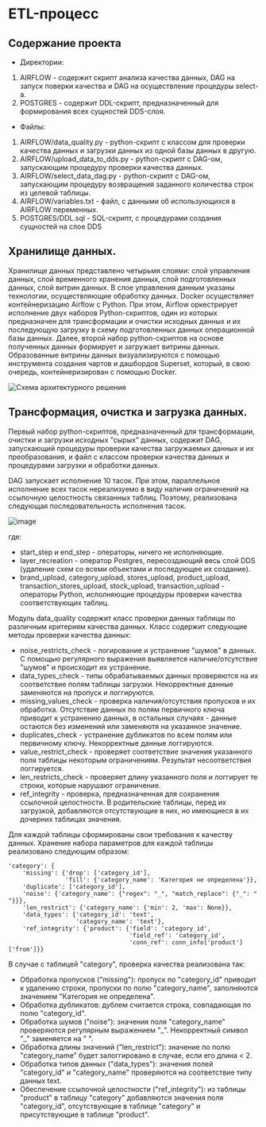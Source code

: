 # ETL-процесс

## Содержание проекта
* Директории:
1. AIRFLOW - содержит скрипт анализа качества данных, DAG на запуск поверки качества и DAG на осуществление процедуры select-а.
2. POSTGRES - содержит DDL-скрипт, предназначенный для формирования всех сущностей DDS-слоя.
* Файлы:
1. AIRFLOW/data_quality.py - python-скрипт с классом для проверки качества данных и загрузки данных из одной базы данных в другую.
2. AIRFLOW/upload_data_to_dds.py - python-скрипт с DAG-ом, запускающим процедуру проверки качества данных.
3. AIRFLOW/select_data_dag.py - python-скрипт с DAG-ом, запускающим процедуру возвращения заданного количества строк из целевой таблицы.
4. AIRFLOW/variables.txt - файл, с данными об использующихся в AIRFLOW переменных.
5. POSTGRES/DDL.sql - SQL-скрипт, с процедурами создания сущностей на слое DDS

## Хранилище данных.
Хранилище данных представлено четырьмя слоями: слой управления данных, слой временного хранения данных,
слой подготовленных данных, слой витрин данных.
В слое управления данным указаны технологии, осуществляющие обработку данных. Docker осуществляет контейнеризацию Airflow с Python.
При этом, Airflow оркестрирует исполнение двух наборов Python-скриптов, один из которых предназначен для трансформации и очистки исходных
данных и их последующую загрузку в схему подготовленных данных операционной базы данных.
Далее, второй набор python-скриптов на основе полученных данных формирует и загружает витрины данных. Образованные витрины данных
визуализируются с помощью инструмента создания чартов и дашбордов Superset, который, в свою очередь, контейнеризирован с помощью Docker.


![Схема архитектурного решения](https://github.com/asetimankulov/internship/assets/98170451/113a49fe-1646-446c-980b-fa714f21d505)


## Трансформация, очистка и загрузка данных.

Первый набор python-скриптов, предназначенный для трансформации, очистки и загрузки исходных "сырых" данных, содержит DAG, запускающий процедуры
проверки качества загружаемых данных и их преобразования, и файл с классом проверки качества данных и процедурами загрузки и обработки данных.

DAG запускает исполнение 10 тасок. При этом, параллельное исполнение всех тасок нереализуемо в виду наличия ограничений на ссылочную целостность
связанных таблиц. Поэтому, реализована следующая последовательность исполнения тасок.

![image](https://github.com/asetimankulov/internship/assets/98170451/7d236256-0c15-451c-b75a-10fd6b6a9bc1)

где:
* start_step и end_step - операторы, ничего не исполняющие.
* layer_recreation - оператор Postgres, пересоздающий весь слой DDS (удаление схем со всеми объектами и последующее их создание).
* brand_upload, category_upload, stores_upload, product_upload, transaction_stores_upload, stock_upload, transaction_upload - операторы Python,
исполняющие процедуры проверки качества соответствующих таблиц.

Модуль data_quality содержит класс проверки данных таблицы по различным критериям качества данных.
Класс содержит следующие методы проверки качества данных:
* noise_restricts_check - логирование и устранение "шумов" в данных. С помощью регулярного выражения выявляется наличие/отсутствие "шумов"
и происходит их устранение.
* data_types_check - типы обрабатываемых данных проверяются на их соответствие полям таблицы загрузки. Некорректные данные заменяются
на пропуск и логгируются.
* missing_values_check - проверка наличия/отсутствия пропусков и их обработка. Отсутствие данных по полям первичного ключа приводит к устранению данных, в остальных случаях - данные остаются без изменений или заменяютя на указанное значение.
* duplicates_check - устранение дубликатов по всем полям или первичному ключу. Некорректные данные логгируются.
* value_restrict_check - проверяет соответствие значения указанного поля таблицы некоторым ограничениям. Результат несоответствия логгируется.
* len_restricts_check - проверяет длину указанного поля и логгирует те строки, которые нарушают ограничение.
* ref_integrity - проверка, предназначенная для сохранения ссылочной целостности. В родительские таблицы, перед их загрузкой, добавляются отсутствующие в них, но имеющиеся в их дочерних таблицах значения.

Для каждой таблицы сформированы свои требования к качеству данных. Хранение набора параметров для каждой таблицы реализовано следующим образом:

    'category': {
        'missing': {'drop': ['category_id'],
                    'fill': {'category_name': 'Категория не определена'}},
        'duplicate': ['category_id'],
        'noise': {'category_name': {"regex": "_", "match_replace": {"_": " "}}},
        'len_restrict': {'category_name': {'min': 2, 'max': None}},
        'data_types': {'category_id': 'text',
                       'category_name': 'text'},
        'ref_integrity': {'product': {'field': 'category_id',
                                      'field_ref': 'category_id',
                                      'conn_ref': conn_info['product']['from']}}

В случае с таблицей "category", проверка качества реализована так:
* Обработка пропусков ("missing"): пропуск по "category_id" приводит к удалению строки, пропуски по полю "category_name", заполняются значением "Категория не определена".
* Обработка дубликатов: дублем считается строка, совпадающая по полю "category_id".
* Обработка шумов ("noise"): значения поля "category_name" проверяются регулярным выражением "\_". Некорректный символ "\_" заменяется на " ".
* Обработка длины значений ("len_restrict"): значение по полю "category_name" будет залоггировано в случае, если его длина  < 2.
* Обработка типов данных ("data_types"): значения полей "category_id" и "category_name" проверяются на соответствие типу данных text.
* Обеспечение ссылочной целостности ("ref_integrity"): из таблицы "product" в таблицу "category" добавляются значения поля "category_id", отсутствующие в таблице "category" и присутствующие в таблице "product".










